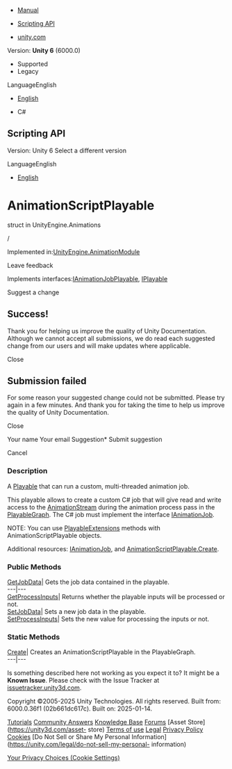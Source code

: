 [ ]()

  * [Manual](../Manual/index.html)
  * [Scripting API](../ScriptReference/index.html)

  * [unity.com](https://unity.com/)

Version: **Unity 6** (6000.0)

  * Supported
  * Legacy

LanguageEnglish

  * [English]()

  * C#

[ ](https://docs.unity3d.com)

## Scripting API

Version: Unity 6 Select a different version

LanguageEnglish

  * [English]()

# AnimationScriptPlayable

struct in UnityEngine.Animations

/

Implemented in:[UnityEngine.AnimationModule](UnityEngine.AnimationModule.html)

Leave feedback

  

Implements
interfaces:[IAnimationJobPlayable](Animations.IAnimationJobPlayable.html),
[IPlayable](Playables.IPlayable.html)

Suggest a change

## Success!

Thank you for helping us improve the quality of Unity Documentation. Although
we cannot accept all submissions, we do read each suggested change from our
users and will make updates where applicable.

Close

## Submission failed

For some reason your suggested change could not be submitted. Please <a>try
again</a> in a few minutes. And thank you for taking the time to help us
improve the quality of Unity Documentation.

Close

Your name Your email Suggestion* Submit suggestion

Cancel

[ ]()

### Description

A [Playable](Playables.Playable.html) that can run a custom, multi-threaded
animation job.

This playable allows to create a custom C# job that will give read and write
access to the [AnimationStream](Animations.AnimationStream.html) during the
animation process pass in the [PlayableGraph](Playables.PlayableGraph.html).
The C# job must implement the interface
[IAnimationJob](Animations.IAnimationJob.html).  
  
NOTE: You can use [PlayableExtensions](Playables.PlayableExtensions.html)
methods with AnimationScriptPlayable objects.  
  
Additional resources: [IAnimationJob](Animations.IAnimationJob.html), and
[AnimationScriptPlayable.Create](Animations.AnimationScriptPlayable.Create.html).

### Public Methods

[GetJobData](Animations.AnimationScriptPlayable.GetJobData.html)| Gets the job
data contained in the playable.  
---|---  
[GetProcessInputs](Animations.AnimationScriptPlayable.GetProcessInputs.html)|
Returns whether the playable inputs will be processed or not.  
[SetJobData](Animations.AnimationScriptPlayable.SetJobData.html)| Sets a new
job data in the playable.  
[SetProcessInputs](Animations.AnimationScriptPlayable.SetProcessInputs.html)|
Sets the new value for processing the inputs or not.  
  
### Static Methods

[Create](Animations.AnimationScriptPlayable.Create.html)| Creates an
AnimationScriptPlayable in the PlayableGraph.  
---|---  
  
Is something described here not working as you expect it to? It might be a
**Known Issue**. Please check with the Issue Tracker at
[issuetracker.unity3d.com](https://issuetracker.unity3d.com).

Copyright ©2005-2025 Unity Technologies. All rights reserved. Built from:
6000.0.36f1 (02b661dc617c). Built on: 2025-01-14.

[Tutorials](https://unity3d.com/learn) [Community
Answers](https://answers.unity3d.com) [Knowledge
Base](https://support.unity3d.com/hc/en-us)
[Forums](https://forum.unity3d.com) [Asset Store](https://unity3d.com/asset-
store) [Terms of use](https://docs.unity3d.com/Manual/TermsOfUse.html)
[Legal](https://unity.com/legal) [Privacy
Policy](https://unity.com/legal/privacy-policy)
[Cookies](https://unity.com/legal/cookie-policy) [Do Not Sell or Share My
Personal Information](https://unity.com/legal/do-not-sell-my-personal-
information)

[Your Privacy Choices (Cookie Settings)](javascript:void\(0\);)

